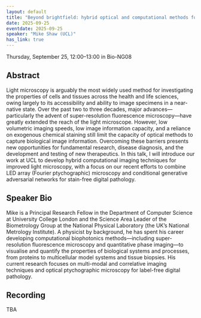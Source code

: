 ```yaml
---
layout: default
title: "Beyond brightfield: hybrid optical and computational methods for high-information-content biomedical microscopy"
date: 2025-09-25
eventdate: 2025-09-25
speaker: "Mike Shaw (UCL)"
has_link: true
---
```


Thursday, September 25, 12:00–13:00 
in Bio-NG08

## Abstract
Light microscopy is arguably the most widely used method for investigating the properties of cells and tissues across the health and life sciences, owing largely to its accessibility and ability to image specimens in a near-native state. Over the past two to three decades, major advances—particularly the advent of super-resolution fluorescence microscopy—have greatly extended the reach of the light microscope. However, low volumetric imaging speeds, low image information capacity, and a reliance on exogenous chemical staining still limit the capacity of optical methods to capture biological image information. Overcoming these barriers presents new opportunities for fundamental research, disease diagnosis, and the development and testing of new therapeutics.
In this talk, I will introduce our work at UCL to develop hybrid computational imaging techniques for improved light microscopy, with a focus on our recent efforts to combine LED array (Fourier ptychographic) microscopy and conditional generative adversarial networks for stain-free digital pathology.

## Speaker Bio
Mike is a Principal Research Fellow in the Department of Computer Science at University College London and the Science Area Leader of the Biometrology Group at the National Physical Laboratory (the UK’s National Metrology Institute). A physicist by background,
 he has spent his career developing computational biophotonics methods—including super-resolution fluorescence microscopy and quantitative phase imaging—to visualise and quantify the properties of biological systems and processes, from proteins to multicellular
 model systems and tissue biopsies. His current research focuses on multi-modal and correlative imaging techniques and optical ptychographic microscopy for label-free digital pathology.

## Recording
TBA
